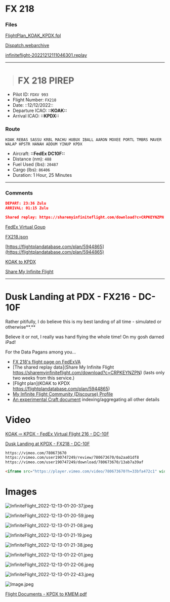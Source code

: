 # FX 218

### Files

[FlightPlan_KOAK_KPDX.fpl](FX%20218.assets/FlightPlan_KOAK_KPDX.fpl)

[Dispatch.webarchive](FX%20218.assets/Dispatch.webarchive)

[infiniteflight-20221212111046301.replay](FX%20218.assets/infiniteflight-20221212111046301.replay)

---

> # FX 218 PIREP

- Pilot ID: `FDXV 993`
- Flight Number: `FX218`
- Date: ::12/12/2022::
- Departure ICAO: **::KOAK::**
- Arrival ICAO: **::KPDX::**

### Route

```other
KOAK REBAS SASSU KRBL MACHU HUBUX IBALL AARON MOXEE PORTL TMBRS MAVER WALAP HPSTR HANAH ADDUM YINUP KPDX
```

- Aircraft: **::FedEx DC10F::**
- Distance (nm): `488`
- Fuel Used (lbs): `20487`
- Cargo (lbs): `86406`
- Duration: 1 Hour, 25 Minutes

---

### Comments

```json
DEPART: 23:36 Zulu
ARRIVAL: 01:15 Zulu

Shared replay: https://sharemyinfiniteflight.com/download?c=CRPKEYNZPN
```

[FedEx Virtual Goup ](https://fedexvirtual.crewsystem.net/flight_info.php?id=29695900)

[FX218.json](https://gist.github.com/extratone/e14ee6cb204028f039337661589f2c12)

[https://flightplandatabase.com/plan/5944865](https://flightplandatabase.com/plan/5944865)

[KOAK to KPDX](https://flightplandatabase.com/plan/5944865)

[Share My Infinite Flight](https://sharemyinfiniteflight.com/download?c=CRPKEYNZPN)

---

# Dusk Landing at PDX - FX216 - DC-10F

Rather pitifully, I do believe this is my best landing of all time - simulated or otherwise**.**

Believe it or not, I really was hand flying the whole time! On my gosh darned iPad!

For the Data Pagans among you...

- [FX 218's flight page on FedExVA](https://fedexvirtual.crewsystem.net/flight_info.php?id=29695900)
- [The shared replay data](Share My Infinite Flight https://sharemyinfiniteflight.com/download?c=CRPKEYNZPN) (lasts only two weeks from this service.)
- [Flight plan](KOAK to KPDX https://flightplandatabase.com/plan/5944865)
- [My Infinite Flight Community (Discourse) Profile](https://community.infiniteflight.com/u/extratone)
- [An experimental Craft document](https://www.craft.do/s/yNRSUH4qqLHGG9) indexing/aggregating all other details

# Video

[KOAK ⇨ KPDX - FedEx Virtual Flight 216 - DC-10F](https://youtu.be/UOP09Sak5DQ)

[Dusk Landing at KPDX - FX218 - DC-10F](https://vimeo.com/780673670)

[](https://www.twitch.tv/videos/1677507130)

```html
https://vimeo.com/780673670
https://vimeo.com/user190747249/review/780673670/0a2aa01df8
https://vimeo.com/user190747249/download/780673670/13ab7a39af

<iframe src="https://player.vimeo.com/video/780673670?h=33bfa472c1" width="640" height="480" frameborder="0" allow="autoplay; fullscreen; picture-in-picture" allowfullscreen></iframe>
```

# Images

![InfiniteFlight_2022-12-13-01-20-37.jpeg](FX%20218.assets/InfiniteFlight_2022-12-13-01-20-37.jpeg)

![InfiniteFlight_2022-12-13-01-20-59.jpeg](FX%20218.assets/InfiniteFlight_2022-12-13-01-20-59.jpeg)

![InfiniteFlight_2022-12-13-01-21-08.jpeg](FX%20218.assets/InfiniteFlight_2022-12-13-01-21-08.jpeg)

![InfiniteFlight_2022-12-13-01-21-19.jpeg](FX%20218.assets/InfiniteFlight_2022-12-13-01-21-19.jpeg)

![InfiniteFlight_2022-12-13-01-21-38.jpeg](FX%20218.assets/InfiniteFlight_2022-12-13-01-21-38.jpeg)

![InfiniteFlight_2022-12-13-01-22-01.jpeg](FX%20218.assets/InfiniteFlight_2022-12-13-01-22-01.jpeg)

![InfiniteFlight_2022-12-13-01-22-06.jpeg](FX%20218.assets/InfiniteFlight_2022-12-13-01-22-06.jpeg)

![InfiniteFlight_2022-12-13-01-22-43.jpeg](FX%20218.assets/InfiniteFlight_2022-12-13-01-22-43.jpeg)

![Image.jpeg](FX%20218.assets/Image.jpeg)

[Flight Documents - KPDX to KMEM.pdf](FX%20218.assets/Flight%20Documents%20-%20KPDX%20to%20KMEM.pdf)

